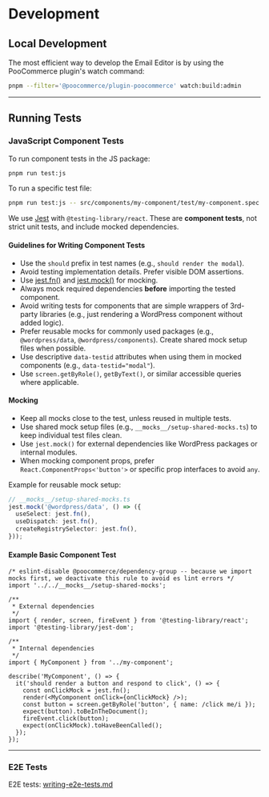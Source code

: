 # Development

## Local Development

The most efficient way to develop the Email Editor is by using the PooCommerce plugin's watch command:

```bash
pnpm --filter='@poocommerce/plugin-poocommerce' watch:build:admin
```

---

## Running Tests

### JavaScript Component Tests

To run component tests in the JS package:

```bash
pnpm run test:js
```

To run a specific test file:

```bash
pnpm run test:js -- src/components/my-component/test/my-component.spec.tsx
```

We use [Jest](https://jestjs.io/) with `@testing-library/react`. These are **component tests**, not strict unit tests, and include mocked dependencies.

#### Guidelines for Writing Component Tests

- Use the `should` prefix in test names (e.g., `should render the modal`).
- Avoid testing implementation details. Prefer visible DOM assertions.
- Use [jest.fn()](https://jestjs.io/docs/mock-functions) and [jest.mock()](https://jestjs.io/docs/manual-mocks) for mocking.
- Always mock required dependencies **before** importing the tested component.
- Avoid writing tests for components that are simple wrappers of 3rd-party libraries (e.g., just rendering a WordPress component without added logic).
- Prefer reusable mocks for commonly used packages (e.g., `@wordpress/data`, `@wordpress/components`). Create shared mock setup files when possible.
- Use descriptive `data-testid` attributes when using them in mocked components (e.g., `data-testid="modal"`).
- Use `screen.getByRole()`, `getByText()`, or similar accessible queries where applicable.

#### Mocking

- Keep all mocks close to the test, unless reused in multiple tests.
- Use shared mock setup files (e.g., `__mocks__/setup-shared-mocks.ts`) to keep individual test files clean.
- Use `jest.mock()` for external dependencies like WordPress packages or internal modules.
- When mocking component props, prefer `React.ComponentProps<'button'>` or specific prop interfaces to avoid `any`.

Example for reusable mock setup:

```ts
// __mocks__/setup-shared-mocks.ts
jest.mock('@wordpress/data', () => ({
  useSelect: jest.fn(),
  useDispatch: jest.fn(),
  createRegistrySelector: jest.fn(),
}));
```

#### Example Basic Component Test

```tsx
/* eslint-disable @poocommerce/dependency-group -- because we import mocks first, we deactivate this rule to avoid es lint errors */
import '../../__mocks__/setup-shared-mocks';

/**
 * External dependencies
 */
import { render, screen, fireEvent } from '@testing-library/react';
import '@testing-library/jest-dom';

/**
 * Internal dependencies
 */
import { MyComponent } from '../my-component';

describe('MyComponent', () => {
  it('should render a button and respond to click', () => {
    const onClickMock = jest.fn();
    render(<MyComponent onClick={onClickMock} />);
    const button = screen.getByRole('button', { name: /click me/i });
    expect(button).toBeInTheDocument();
    fireEvent.click(button);
    expect(onClickMock).toHaveBeenCalled();
  });
});
```

---

### E2E Tests

E2E tests: [writing-e2e-tests.md](../../../packages/js/email-editor/writing-e2e-tests.md)
